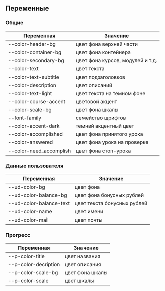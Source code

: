 ## Переменные 

### Общие
| Переменная | Значение |
| ------- | -------- |
| --color-header-bg | цвет фона верхней части |
| --color-container-bg | цвет фона контейнера |
| --color-secondary-bg | цвет фона курсов, модулей и т.д. |
| --color-text | цвет текста |
| --color-text-subtitle | цвет подзаголовков |
| --color-description | цвет описаний |
| --color-text-light | цвет текста на темном фоне |
| --color-course-accent | цветовой акцент |
| --color-scale-bg | цвет фона шкалы |
| --font-family | семейство шрифтов |
| --color-accent-dark | темнвй акцентный цвет |
| --color-accomplished | цвет фона принятого урока |
| --color-answered | цвет фона урока на проверке |
| --color-need_accomplish | цвет фона стоп-урока |

### Данные пользователя
| Переменная | Значение |
| ------- | -------- |
| --ud-color-bg | цвет фона |
| --ud-color-balance-bg | цвет фона бонусных рублей |
| --ud-color-balance-text | цвет текста бонусных рублей |
| --ud-color-name | цвет имени |
| --ud-color-mail | цвет почты |

### Прогресс
| Переменная | Значение |
| ------- | -------- |
| --p-color-title | цвет названия |
| --p-color-decription | цвет описания |
| --p-color-scale-bg | цвет фона шкалы |
| --p-color-scale | цвет шкалы |

